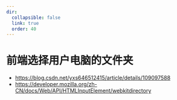 ```yaml
---
dir:
  collapsible: false
  link: true
  order: 40
---
```


# 前端选择用户电脑的文件夹

- https://blog.csdn.net/yxs646512415/article/details/109097588
- https://developer.mozilla.org/zh-CN/docs/Web/API/HTMLInputElement/webkitdirectory

<demo vue="./webkitdirectory.vue" />
